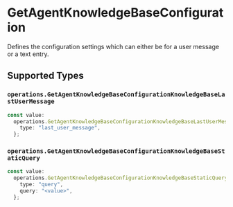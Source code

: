 # GetAgentKnowledgeBaseConfiguration

Defines the configuration settings which can either be for a user message or a text entry.


## Supported Types

### `operations.GetAgentKnowledgeBaseConfigurationKnowledgeBaseLastUserMessage`

```typescript
const value:
  operations.GetAgentKnowledgeBaseConfigurationKnowledgeBaseLastUserMessage = {
    type: "last_user_message",
  };
```

### `operations.GetAgentKnowledgeBaseConfigurationKnowledgeBaseStaticQuery`

```typescript
const value:
  operations.GetAgentKnowledgeBaseConfigurationKnowledgeBaseStaticQuery = {
    type: "query",
    query: "<value>",
  };
```

